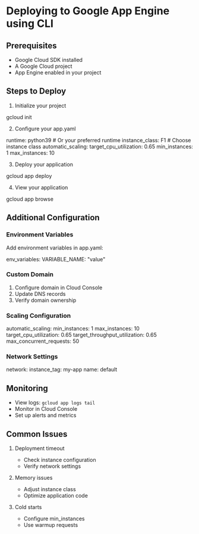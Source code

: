 
# Deploying to Google App Engine using CLI

## Prerequisites

- Google Cloud SDK installed
- A Google Cloud project
- App Engine enabled in your project

## Steps to Deploy

1. Initialize your project

gcloud init


2. Configure your app.yaml

runtime: python39  # Or your preferred runtime
instance_class: F1  # Choose instance class
automatic_scaling:
  target_cpu_utilization: 0.65
  min_instances: 1
  max_instances: 10


3. Deploy your application

gcloud app deploy


4. View your application

gcloud app browse


## Additional Configuration

### Environment Variables
Add environment variables in app.yaml:

env_variables:
  VARIABLE_NAME: "value"


### Custom Domain
1. Configure domain in Cloud Console
2. Update DNS records
3. Verify domain ownership

### Scaling Configuration

automatic_scaling:
  min_instances: 1
  max_instances: 10
  target_cpu_utilization: 0.65
  target_throughput_utilization: 0.65
  max_concurrent_requests: 50


### Network Settings

network:
  instance_tag: my-app
  name: default


## Monitoring
- View logs: `gcloud app logs tail`
- Monitor in Cloud Console
- Set up alerts and metrics

## Common Issues
1. Deployment timeout
   - Check instance configuration
   - Verify network settings

2. Memory issues
   - Adjust instance class
   - Optimize application code

3. Cold starts
   - Configure min_instances
   - Use warmup requests
